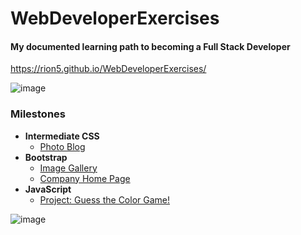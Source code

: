 # WebDeveloperExercises

#### My documented learning path to becoming a Full Stack Developer
https://rion5.github.io/WebDeveloperExercises/

![image](https://user-images.githubusercontent.com/31965265/42189022-5cf45bb2-7e24-11e8-895f-921ac0dc874f.png)

### Milestones
* **Intermediate CSS**
  * [Photo Blog](https://rion5.github.io/WebDeveloperExercises/IntermediateCSS/photoBlog.html)
* **Bootstrap** 
  * [Image Gallery](https://rion5.github.io/WebDeveloperExercises/Bootstrap/imageGallery.html)
  * [Company Home Page](https://rion5.github.io/WebDeveloperExercises/Bootstrap/imageGallery.html)
* **JavaScript**
  * [Project: Guess the Color Game!](https://rion5.github.io/WebDeveloperExercises/ColorGameProject/colorGame.html)
  
![image](https://user-images.githubusercontent.com/31965265/42188082-7225daaa-7e20-11e8-9812-35ef20251ec0.png)
  


